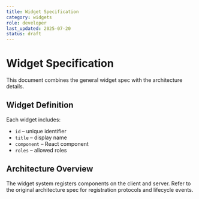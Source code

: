 ```yaml
---
title: Widget Specification
category: widgets
role: developer
last_updated: 2025-07-20
status: draft
---
```


# Widget Specification

This document combines the general widget spec with the architecture details.

## Widget Definition
Each widget includes:
- `id` – unique identifier
- `title` – display name
- `component` – React component
- `roles` – allowed roles

## Architecture Overview
The widget system registers components on the client and server. Refer to the
original architecture spec for registration protocols and lifecycle events.
